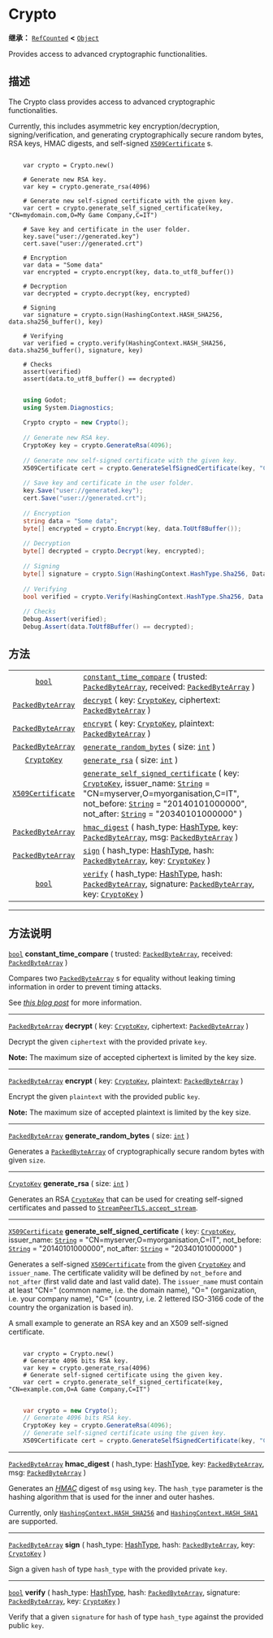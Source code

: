 <!-- ⚠ 请勿编辑本文件 ⚠ -->
<!-- 本文档使用脚本从 WeDot 引擎源码仓库生成。 -->
<!-- 生成脚本：https://github.com/WeDot-Engine/WeDot/tree/4.3/doc/tools/make_md.py； -->
<!-- 原文件：https://github.com/WeDot-Engine/WeDot/tree/4.3/doc/classes/Crypto.xml。 -->

<div id="_class_crypto"></div>

# Crypto

**继承：** [`RefCounted`](class_refcounted.md) **<** [`Object`](class_object.md)

Provides access to advanced cryptographic functionalities.

## 描述

The Crypto class provides access to advanced cryptographic functionalities.

Currently, this includes asymmetric key encryption/decryption, signing/verification, and generating cryptographically secure random bytes, RSA keys, HMAC digests, and self-signed [`X509Certificate`](class_x509certificate.md) s.



```gdscript

    var crypto = Crypto.new()
    
    # Generate new RSA key.
    var key = crypto.generate_rsa(4096)
    
    # Generate new self-signed certificate with the given key.
    var cert = crypto.generate_self_signed_certificate(key, "CN=mydomain.com,O=My Game Company,C=IT")
    
    # Save key and certificate in the user folder.
    key.save("user://generated.key")
    cert.save("user://generated.crt")
    
    # Encryption
    var data = "Some data"
    var encrypted = crypto.encrypt(key, data.to_utf8_buffer())
    
    # Decryption
    var decrypted = crypto.decrypt(key, encrypted)
    
    # Signing
    var signature = crypto.sign(HashingContext.HASH_SHA256, data.sha256_buffer(), key)
    
    # Verifying
    var verified = crypto.verify(HashingContext.HASH_SHA256, data.sha256_buffer(), signature, key)
    
    # Checks
    assert(verified)
    assert(data.to_utf8_buffer() == decrypted)
```

```csharp

    using Godot;
    using System.Diagnostics;
    
    Crypto crypto = new Crypto();
    
    // Generate new RSA key.
    CryptoKey key = crypto.GenerateRsa(4096);
    
    // Generate new self-signed certificate with the given key.
    X509Certificate cert = crypto.GenerateSelfSignedCertificate(key, "CN=mydomain.com,O=My Game Company,C=IT");
    
    // Save key and certificate in the user folder.
    key.Save("user://generated.key");
    cert.Save("user://generated.crt");
    
    // Encryption
    string data = "Some data";
    byte[] encrypted = crypto.Encrypt(key, data.ToUtf8Buffer());
    
    // Decryption
    byte[] decrypted = crypto.Decrypt(key, encrypted);
    
    // Signing
    byte[] signature = crypto.Sign(HashingContext.HashType.Sha256, Data.Sha256Buffer(), key);
    
    // Verifying
    bool verified = crypto.Verify(HashingContext.HashType.Sha256, Data.Sha256Buffer(), signature, key);
    
    // Checks
    Debug.Assert(verified);
    Debug.Assert(data.ToUtf8Buffer() == decrypted);
```







## 方法

|||
|:-:|:--|
| [`bool`](class_bool.md)                       | [`constant_time_compare`](class_cryptomd#class_crypto_method_constant_time_compare) ( trusted: [`PackedByteArray`](class_packedbytearray.md), received: [`PackedByteArray`](class_packedbytearray.md) )                                                                                                                                                     |
| [`PackedByteArray`](class_packedbytearray.md) | [`decrypt`](class_cryptomd#class_crypto_method_decrypt) ( key: [`CryptoKey`](class_cryptokey.md), ciphertext: [`PackedByteArray`](class_packedbytearray.md) )                                                                                                                                                                                               |
| [`PackedByteArray`](class_packedbytearray.md) | [`encrypt`](class_cryptomd#class_crypto_method_encrypt) ( key: [`CryptoKey`](class_cryptokey.md), plaintext: [`PackedByteArray`](class_packedbytearray.md) )                                                                                                                                                                                                |
| [`PackedByteArray`](class_packedbytearray.md) | [`generate_random_bytes`](class_cryptomd#class_crypto_method_generate_random_bytes) ( size: [`int`](class_int.md) )                                                                                                                                                                                                                                         |
| [`CryptoKey`](class_cryptokey.md)             | [`generate_rsa`](class_cryptomd#class_crypto_method_generate_rsa) ( size: [`int`](class_int.md) )                                                                                                                                                                                                                                                           |
| [`X509Certificate`](class_x509certificate.md) | [`generate_self_signed_certificate`](class_cryptomd#class_crypto_method_generate_self_signed_certificate) ( key: [`CryptoKey`](class_cryptokey.md), issuer_name: [`String`](class_string.md) = "CN=myserver,O=myorganisation,C=IT", not_before: [`String`](class_string.md) = "20140101000000", not_after: [`String`](class_string.md) = "20340101000000" ) |
| [`PackedByteArray`](class_packedbytearray.md) | [`hmac_digest`](class_cryptomd#class_crypto_method_hmac_digest) ( hash_type: [HashType](#enum_hashingcontext_hashtype), key: [`PackedByteArray`](class_packedbytearray.md), msg: [`PackedByteArray`](class_packedbytearray.md) )                                                                                                                            |
| [`PackedByteArray`](class_packedbytearray.md) | [`sign`](class_cryptomd#class_crypto_method_sign) ( hash_type: [HashType](#enum_hashingcontext_hashtype), hash: [`PackedByteArray`](class_packedbytearray.md), key: [`CryptoKey`](class_cryptokey.md) )                                                                                                                                                     |
| [`bool`](class_bool.md)                       | [`verify`](class_cryptomd#class_crypto_method_verify) ( hash_type: [HashType](#enum_hashingcontext_hashtype), hash: [`PackedByteArray`](class_packedbytearray.md), signature: [`PackedByteArray`](class_packedbytearray.md), key: [`CryptoKey`](class_cryptokey.md) )                                                                                       |

<!-- rst-class:: classref-section-separator -->

---

## 方法说明

<div id="_class_crypto_method_constant_time_compare"></div>

[`bool`](class_bool.md) **constant_time_compare** ( trusted: [`PackedByteArray`](class_packedbytearray.md), received: [`PackedByteArray`](class_packedbytearray.md) )<div id="class_crypto_method_constant_time_compare"></div>

Compares two [`PackedByteArray`](class_packedbytearray.md) s for equality without leaking timing information in order to prevent timing attacks.

See [*this blog post*](https://paragonie.com/blog/2015/11/preventing-timing-attacks-on-string-comparison-with-double-hmac-strategy) for more information.

<!-- rst-class:: classref-item-separator -->

---

<div id="_class_crypto_method_decrypt"></div>

[`PackedByteArray`](class_packedbytearray.md) **decrypt** ( key: [`CryptoKey`](class_cryptokey.md), ciphertext: [`PackedByteArray`](class_packedbytearray.md) )<div id="class_crypto_method_decrypt"></div>

Decrypt the given `ciphertext` with the provided private `key`.

 **Note:** The maximum size of accepted ciphertext is limited by the key size.

<!-- rst-class:: classref-item-separator -->

---

<div id="_class_crypto_method_encrypt"></div>

[`PackedByteArray`](class_packedbytearray.md) **encrypt** ( key: [`CryptoKey`](class_cryptokey.md), plaintext: [`PackedByteArray`](class_packedbytearray.md) )<div id="class_crypto_method_encrypt"></div>

Encrypt the given `plaintext` with the provided public `key`.

 **Note:** The maximum size of accepted plaintext is limited by the key size.

<!-- rst-class:: classref-item-separator -->

---

<div id="_class_crypto_method_generate_random_bytes"></div>

[`PackedByteArray`](class_packedbytearray.md) **generate_random_bytes** ( size: [`int`](class_int.md) )<div id="class_crypto_method_generate_random_bytes"></div>

Generates a [`PackedByteArray`](class_packedbytearray.md) of cryptographically secure random bytes with given `size`.

<!-- rst-class:: classref-item-separator -->

---

<div id="_class_crypto_method_generate_rsa"></div>

[`CryptoKey`](class_cryptokey.md) **generate_rsa** ( size: [`int`](class_int.md) )<div id="class_crypto_method_generate_rsa"></div>

Generates an RSA [`CryptoKey`](class_cryptokey.md) that can be used for creating self-signed certificates and passed to [`StreamPeerTLS.accept_stream`](#class_streampeertls_method_accept_stream).

<!-- rst-class:: classref-item-separator -->

---

<div id="_class_crypto_method_generate_self_signed_certificate"></div>

[`X509Certificate`](class_x509certificate.md) **generate_self_signed_certificate** ( key: [`CryptoKey`](class_cryptokey.md), issuer_name: [`String`](class_string.md) = "CN=myserver,O=myorganisation,C=IT", not_before: [`String`](class_string.md) = "20140101000000", not_after: [`String`](class_string.md) = "20340101000000" )<div id="class_crypto_method_generate_self_signed_certificate"></div>

Generates a self-signed [`X509Certificate`](class_x509certificate.md) from the given [`CryptoKey`](class_cryptokey.md) and `issuer_name`. The certificate validity will be defined by `not_before` and `not_after` (first valid date and last valid date). The `issuer_name` must contain at least "CN=" (common name, i.e. the domain name), "O=" (organization, i.e. your company name), "C=" (country, i.e. 2 lettered ISO-3166 code of the country the organization is based in).

A small example to generate an RSA key and an X509 self-signed certificate.



```gdscript

    var crypto = Crypto.new()
    # Generate 4096 bits RSA key.
    var key = crypto.generate_rsa(4096)
    # Generate self-signed certificate using the given key.
    var cert = crypto.generate_self_signed_certificate(key, "CN=example.com,O=A Game Company,C=IT")
```

```csharp

    var crypto = new Crypto();
    // Generate 4096 bits RSA key.
    CryptoKey key = crypto.GenerateRsa(4096);
    // Generate self-signed certificate using the given key.
    X509Certificate cert = crypto.GenerateSelfSignedCertificate(key, "CN=mydomain.com,O=My Game Company,C=IT");
```







<!-- rst-class:: classref-item-separator -->

---

<div id="_class_crypto_method_hmac_digest"></div>

[`PackedByteArray`](class_packedbytearray.md) **hmac_digest** ( hash_type: [HashType](#enum_hashingcontext_hashtype), key: [`PackedByteArray`](class_packedbytearray.md), msg: [`PackedByteArray`](class_packedbytearray.md) )<div id="class_crypto_method_hmac_digest"></div>

Generates an [*HMAC*](https://en.wikipedia.org/wiki/HMAC) digest of `msg` using `key`. The `hash_type` parameter is the hashing algorithm that is used for the inner and outer hashes.

Currently, only [`HashingContext.HASH_SHA256`](#class_hashingcontext_constant_hash_sha256) and [`HashingContext.HASH_SHA1`](#class_hashingcontext_constant_hash_sha1) are supported.

<!-- rst-class:: classref-item-separator -->

---

<div id="_class_crypto_method_sign"></div>

[`PackedByteArray`](class_packedbytearray.md) **sign** ( hash_type: [HashType](#enum_hashingcontext_hashtype), hash: [`PackedByteArray`](class_packedbytearray.md), key: [`CryptoKey`](class_cryptokey.md) )<div id="class_crypto_method_sign"></div>

Sign a given `hash` of type `hash_type` with the provided private `key`.

<!-- rst-class:: classref-item-separator -->

---

<div id="_class_crypto_method_verify"></div>

[`bool`](class_bool.md) **verify** ( hash_type: [HashType](#enum_hashingcontext_hashtype), hash: [`PackedByteArray`](class_packedbytearray.md), signature: [`PackedByteArray`](class_packedbytearray.md), key: [`CryptoKey`](class_cryptokey.md) )<div id="class_crypto_method_verify"></div>

Verify that a given `signature` for `hash` of type `hash_type` against the provided public `key`.

[^virtual]: 本方法通常需要用户覆盖才能生效。
[^const]: 本方法无副作用，不会修改该实例的任何成员变量。
[^vararg]: 本方法除了能接受在此处描述的参数外，还能够继续接受任意数量的参数。
[^constructor]: 本方法用于构造某个类型。
[^static]: 调用本方法无需实例，可直接使用类名进行调用。
[^operator]: 本方法描述的是使用本类型作为左操作数的有效运算符。
[^bitfield]: 这个值是由下列位标志构成位掩码的整数。
[^void]: 无返回值。
